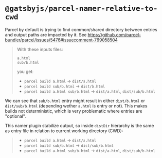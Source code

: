# `@gatsbyjs/parcel-namer-relative-to-cwd`

Parcel by default is trying to find common/shared directory between entries and output paths are impacted by it. See https://github.com/parcel-bundler/parcel/issues/5476#issuecomment-769058504

> With these inputs files:
>
> ```
> a.html
> sub/b.html
> ```
>
> you get:
>
> - `parcel build a.html` -> `dist/a.html`
> - `parcel build sub/b.html` -> `dist/b.html`
> - `parcel build a.html sub/b.html` -> `dist/a.html`, `dist/sub/b.html`

We can see that `sub/b.html` entry might result in either `dist/b.html` or `dist/sub/b.html` (depending wether `a.html` is entry or not). This makes builds not deterministic, which is very problematic where entries are "optional".

This namer plugin stabilize output, so inside `distDir` hierarchy is the same as entry file in relation to current working directory (CWD):

> - `parcel build a.html` -> `dist/a.html`
> - `parcel build sub/b.html` -> `dist/sub/b.html`
> - `parcel build a.html sub/b.html` -> `dist/a.html`, `dist/sub/b.html`
